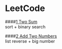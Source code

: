 LeetCode
====

####[1 Two Sum](https://leetcode.com/problems/two-sum/)  
sort + binary search  


####[2 Add Two Numbers](https://leetcode.com/problems/add-two-numbers/)  
list reverse + big number
